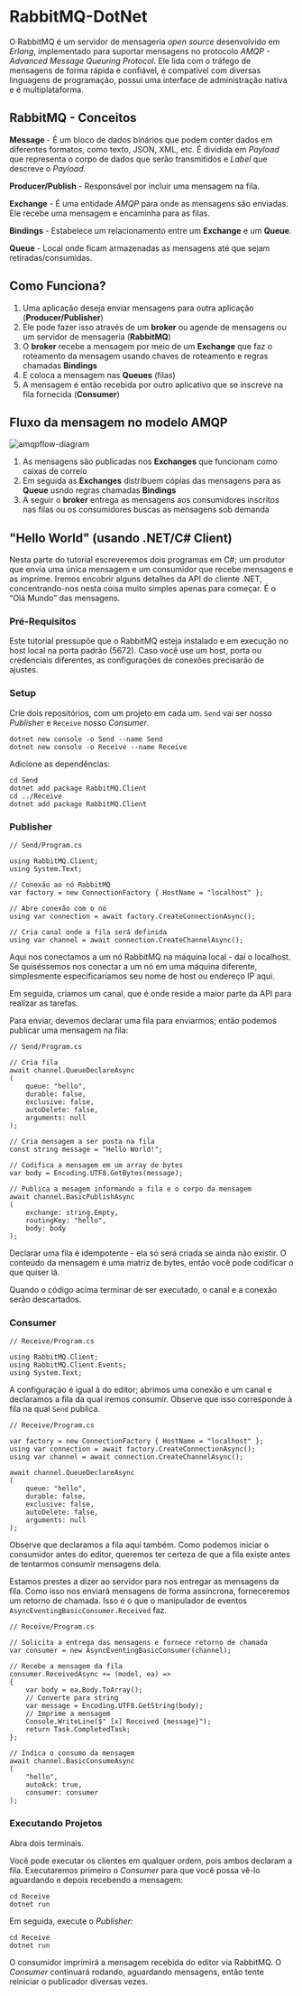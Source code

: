 # RabbitMQ-DotNet

O RabbitMQ é um servidor de mensageria *open source* desenvolvido em *Erlang*, implementado para suportar mensagens no protocolo *AMQP - Advanced Message Queuring Protocol*.
Ele lida com o tráfego de mensagens de forma rápida e confiável, é compatível com diversas linguagens de programação, possui uma interface de administração nativa e é multiplataforma.

## RabbitMQ - Conceitos

**Message** - É um bloco de dados binários que podem conter dados em diferentes formatos, como texto, JSON, XML, etc. É dividida em *Payload* que representa o corpo de dados que serão transmitidos e *Label* que descreve o *Payload*.

**Producer/Publish** - Responsável por incluir uma mensagem na fila.

**Exchange** - É uma entidade *AMQP* para onde as mensagens são enviadas. Ele recebe uma mensagem e encaminha para as filas.

**Bindings** - Estabelece um relacionamento entre um **Exchange** e um **Queue**.

**Queue** - Local onde ficam armazenadas as mensagens até que sejam retiradas/consumidas.

## Como Funciona?

1. Uma aplicação deseja enviar mensagens para outra aplicação (**Producer/Publisher**)
2. Ele pode fazer isso através de um **broker** ou agende de mensagens ou um servidor de mensageria (**RabbitMQ**)
3. O **broker** recebe a mensagem por meio de um **Exchange** que faz o roteamento da mensagem usando chaves de roteamento e regras chamadas **Bindings**
4. E coloca a mensagem nas **Queues** (filas)
5. A mensagem é então recebida por outro aplicativo que se inscreve na fila fornecida (**Consumer**)

## Fluxo da mensagem no modelo AMQP

![amqpflow-diagram](https://github.com/user-attachments/assets/e36cfbdb-8182-44dd-85a2-4e9779dfceb4)

1. As mensagens são publicadas nos **Exchanges** que funcionam como caixas de correio
2. Em seguida as **Exchanges** distribuem cópias das mensagens para as **Queue** usndo regras chamadas **Bindings**
3. A seguir o **broker** entrega as mensagens aos consumidores inscritos nas filas ou os consumidores buscas as mensagens sob demanda

## "Hello World" (usando .NET/C# Client)

Nesta parte do tutorial escreveremos dois programas em C#; um produtor que envia uma única mensagem e um consumidor que recebe mensagens e as imprime. Iremos encobrir alguns detalhes da API do cliente .NET, concentrando-nos nesta coisa muito simples apenas para começar. É o “Olá Mundo” das mensagens.

### Pré-Requisitos
Este tutorial pressupõe que o RabbitMQ esteja instalado e em execução no host local na porta padrão (5672). Caso você use um host, porta ou credenciais diferentes, as configurações de conexões precisarão de ajustes.

### Setup

Crie dois repositórios, com um projeto em cada um. `Send` vai ser nosso *Publisher* e `Receive` nosso *Consumer*.

```
dotnet new console -o Send --name Send
dotnet new console -o Receive --name Receive
```

Adicione as dependências:

```
cd Send
dotnet add package RabbitMQ.Client
cd ../Receive
dotnet add package RabbitMQ.Client
```

### Publisher

```
// Send/Program.cs

using RabbitMQ.Client;
using System.Text;

// Conexão ao nó RabbitMQ
var factory = new ConnectionFactory { HostName = "localhost" };

// Abre conexão com o nó
using var connection = await factory.CreateConnectionAsync();

// Cria canal onde a fila será definida
using var channel = await connection.CreateChannelAsync();
```

Aqui nos conectamos a um nó RabbitMQ na máquina local - daí o localhost. Se quiséssemos nos conectar a um nó em uma máquina diferente, simplesmente especificaríamos seu nome de host ou endereço IP aqui.

Em seguida, criamos um canal, que é onde reside a maior parte da API para realizar as tarefas.

Para enviar, devemos declarar uma fila para enviarmos; então podemos publicar uma mensagem na fila:

```
// Send/Program.cs

// Cria fila
await channel.QueueDeclareAsync
(
    queue: "hello",
    durable: false,
    exclusive: false,
    autoDelete: false,
    arguments: null
);

// Cria mensagem a ser posta na fila
const string message = "Hello World!";

// Codifica a mensagem em um array de bytes
var body = Encoding.UTF8.GetBytes(message);

// Publica a mesagem informando a fila e o corpo da mensagem
await channel.BasicPublishAsync
(
    exchange: string.Empty,
    routingKey: "hello",
    body: body
);
```

Declarar uma fila é idempotente - ela só será criada se ainda não existir. 
O conteúdo da mensagem é uma matriz de bytes, então você pode codificar o que quiser lá.

Quando o código acima terminar de ser executado, o canal e a conexão serão descartados.
### Consumer

```
// Receive/Program.cs

using RabbitMQ.Client;
using RabbitMQ.Client.Events;
using System.Text;
```

A configuração é igual à do editor; abrimos uma conexão e um canal e declaramos a fila da qual iremos consumir. Observe que isso corresponde à fila na qual `Send` publica.

```
// Receive/Program.cs

var factory = new ConnectionFactory { HostName = "localhost" };
using var connection = await factory.CreateConnectionAsync();
using var channel = await connection.CreateChannelAsync();

await channel.QueueDeclareAsync
(
    queue: "hello",
    durable: false,
    exclusive: false,
    autoDelete: false,
    arguments: null
);
```

Observe que declaramos a fila aqui também. Como podemos iniciar o consumidor antes do editor, queremos ter certeza de que a fila existe antes de tentarmos consumir mensagens dela.

Estamos prestes a dizer ao servidor para nos entregar as mensagens da fila. Como isso nos enviará mensagens de forma assíncrona, forneceremos um retorno de chamada. Isso é o que o manipulador de eventos `AsyncEventingBasicConsumer.Received` faz.

```
// Receive/Program.cs

// Solicita a entrega das mensagens e fornece retorno de chamada
var consumer = new AsyncEventingBasicConsumer(channel);

// Recebe a mensagem da fila
consumer.ReceivedAsync += (model, ea) =>
{
    var body = ea.Body.ToArray();
    // Converte para string
    var message = Encoding.UTF8.GetString(body);
    // Imprime a mensagem
    Console.WriteLine($" [x] Received {message}");
    return Task.CompletedTask;
};

// Indica o consumo da mensagem
await channel.BasicConsumeAsync
(
    "hello",
    autoAck: true,
    consumer: consumer
);
```
### Executando Projetos

Abra dois terminais.

Você pode executar os clientes em qualquer ordem, pois ambos declaram a fila. Executaremos primeiro o *Consumer* para que você possa vê-lo aguardando e depois recebendo a mensagem:

```
cd Receive
dotnet run
```

Em seguida, execute o *Publisher*:

```
cd Receive
dotnet run
```

O consumidor imprimirá a mensagem recebida do editor via RabbitMQ. O *Consumer* continuará rodando, aguardando mensagens, então tente reiniciar o publicador diversas vezes.
